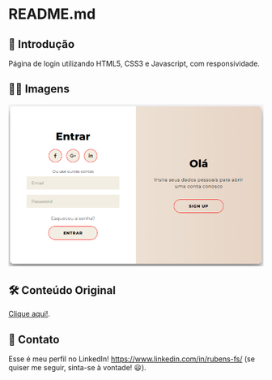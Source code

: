 # README.md

## 🚀 Introdução

Página de login utilizando HTML5, CSS3 e Javascript, com responsividade.

## 👨‍💻 Imagens

![LoginPage](img/LoginPage.png)

## 🛠️ Conteúdo Original

[Clique aqui!](https://www.youtube.com/channel/UC44Y7HUcjOu200dbBYjSjjQ).

## 📧 Contato

Esse é meu perfil no LinkedIn! https://www.linkedin.com/in/rubens-fs/ (se quiser me seguir, sinta-se à vontade! 😃).
